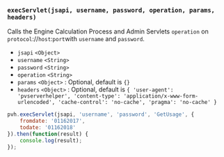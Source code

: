 ### ``execServlet(jsapi, username, password, operation, params, headers)``
Calls the Engine Calculation Process and Admin Servlets ``operation`` on ``protocol``://``host``:``port``with ``username`` and ``password``.
- `jsapi` `<Object>`
- `username` `<String>`
- `password` `<String>`
- `operation` `<String>`
- `params` `<Object>` : Optional, default is `{}`
- `headers` `<Object>` : Optional, default is `{
	'user-agent': 'pvserverhelper',
    'content-type': 'application/x-www-form-urlencoded',
    'cache-control': 'no-cache',
    'pragma': 'no-cache'
}`

```js
pvh.execServlet(jsapi, 'username', 'password', 'GetUsage', {
    fromdate: '01162017',
    todate: '01162018'
}).then(function(result) {
    console.log(result);
});
```